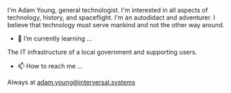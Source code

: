 I'm Adam Young, general technologist. I'm interested in all aspects of technology, history, and spaceflight. 
I'm an autodidact and adventurer. I believe that technology must serve mankind and not the other way around.

- 🌱 I’m currently learning ...

The IT infrastructure of a local government and supporting users.

- 📫 How to reach me ...

Always at adam.young@interversal.systems

<!---
ayounglad/ayounglad is a ✨ special ✨ repository because its `README.md` (this file) appears on your GitHub profile.
You can click the Preview link to take a look at your changes.
--->
